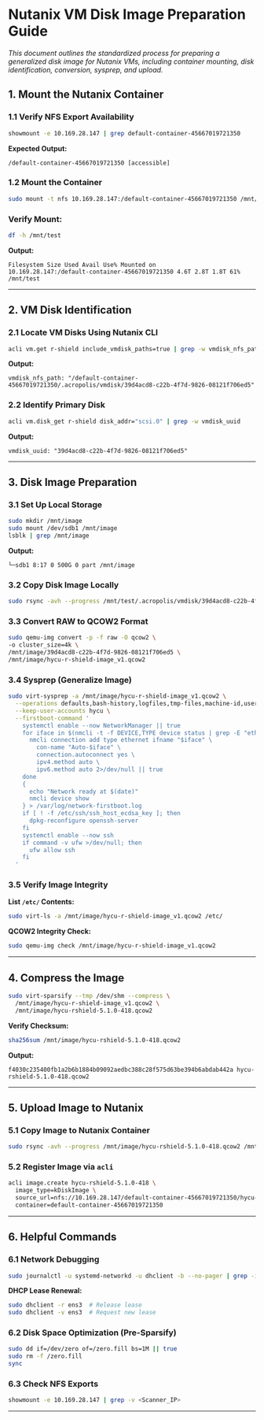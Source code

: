 # Nutanix VM Disk Image Preparation Guide

*This document outlines the standardized process for preparing a generalized disk image for Nutanix VMs, including container mounting, disk identification, conversion, sysprep, and upload.*

## **1\. Mount the Nutanix Container**

### **1.1 Verify NFS Export Availability**

```bash
showmount -e 10.169.28.147 | grep default-container-45667019721350
```

****Expected Output:****

`/default-container-45667019721350 [accessible]`

### **1.2 Mount the Container**

```bash
sudo mount -t nfs 10.169.28.147:/default-container-45667019721350 /mnt/test
```

### ****Verify Mount:****

```bash
df -h /mnt/test
```

******Output:******

`Filesystem Size Used Avail Use% Mounted on`  
`10.169.28.147:/default-container-45667019721350 4.6T 2.8T 1.8T 61% /mnt/test`

* * *

## **2\. VM Disk Identification**

### **2.1 Locate VM Disks Using Nutanix CLI**

```bash
acli vm.get r-shield include_vmdisk_paths=true | grep -w vmdisk_nfs_path
```

****Output:****

`vmdisk_nfs_path: "/default-container-45667019721350/.acropolis/vmdisk/39d4acd8-c22b-4f7d-9826-08121f706ed5"`

### **2.2 Identify Primary Disk**

```bash
acli vm.disk_get r-shield disk_addr="scsi.0" | grep -w vmdisk_uuid
```

****Output:****

`vmdisk_uuid: "39d4acd8-c22b-4f7d-9826-08121f706ed5"`

* * *

## **3\. Disk Image Preparation**

### **3.1 Set Up Local Storage**

```bash
sudo mkdir /mnt/image  
sudo mount /dev/sdb1 /mnt/image  
lsblk | grep /mnt/image
```

****Output:****

`└─sdb1 8:17 0 500G 0 part /mnt/image`

### **3.2 Copy Disk Image Locally**

```bash
sudo rsync -avh --progress /mnt/test/.acropolis/vmdisk/39d4acd8-c22b-4f7d-9826-08121f706ed5 /mnt/image/
```

### **3.3 Convert RAW to QCOW2 Format**

```bash
sudo qemu-img convert -p -f raw -O qcow2 \  
-o cluster_size=4k \  
/mnt/image/39d4acd8-c22b-4f7d-9826-08121f706ed5 \  
/mnt/image/hycu-r-shield-image_v1.qcow2
```

### **3.4 Sysprep (Generalize Image)**

```bash
sudo virt-sysprep -a /mnt/image/hycu-r-shield-image_v1.qcow2 \
  --operations defaults,bash-history,logfiles,tmp-files,machine-id,user-account \
  --keep-user-accounts hycu \
  --firstboot-command '
    systemctl enable --now NetworkManager || true
    for iface in $(nmcli -t -f DEVICE,TYPE device status | grep -E "ethernet|enp|ens" | cut -d: -f1); do
      nmcli connection add type ethernet ifname "$iface" \
        con-name "Auto-$iface" \
        connection.autoconnect yes \
        ipv4.method auto \
        ipv6.method auto 2>/dev/null || true
    done
    {
      echo "Network ready at $(date)"
      nmcli device show
    } > /var/log/network-firstboot.log
    if [ ! -f /etc/ssh/ssh_host_ecdsa_key ]; then
      dpkg-reconfigure openssh-server
    fi
    systemctl enable --now ssh
    if command -v ufw >/dev/null; then
      ufw allow ssh
    fi
  '
```

### **3.5 Verify Image Integrity**

****List `/etc/` Contents:****

```bash
sudo virt-ls -a /mnt/image/hycu-r-shield-image_v1.qcow2 /etc/
```

******QCOW2 Integrity Check:******

```bash
sudo qemu-img check /mnt/image/hycu-r-shield-image_v1.qcow2
```

* * *

## **4\. Compress the Image**

```bash
sudo virt-sparsify --tmp /dev/shm --compress \
  /mnt/image/hycu-r-shield-image_v1.qcow2 \
  /mnt/image/hycu-rshield-5.1.0-418.qcow2
```

****Verify Checksum:****

```bash
sha256sum /mnt/image/hycu-rshield-5.1.0-418.qcow2
```

******Output:******

`f4030c235400fb1a2b6b1884b09092aedbc388c28f575d63be394b6abdab442a hycu-rshield-5.1.0-418.qcow2`

* * *

## **5\. Upload Image to Nutanix**

### **5.1 Copy Image to Nutanix Container**

```bash
sudo rsync -avh --progress /mnt/image/hycu-rshield-5.1.0-418.qcow2 /mnt/test/
```

### **5.2 Register Image via `acli`**

```bash
acli image.create hycu-rshield-5.1.0-418 \
  image_type=kDiskImage \
  source_url=nfs://10.169.28.147/default-container-45667019721350/hycu-rshield-5.1.0-418.qcow2 \
  container=default-container-45667019721350
```

* * *

## **6\. Helpful Commands**

### **6.1 Network Debugging**

```bash
sudo journalctl -u systemd-networkd -u dhclient -b --no-pager | grep -i "dhcp\|ens3"
```

****DHCP Lease Renewal:****

```bash
sudo dhclient -r ens3  # Release lease  
sudo dhclient -v ens3  # Request new lease  
```

### **6.2 Disk Space Optimization (Pre-Sparsify)**

```bash
sudo dd if=/dev/zero of=/zero.fill bs=1M || true  
sudo rm -f /zero.fill  
sync  
```

### **6.3 Check NFS Exports**

```bash
showmount -e 10.169.28.147 | grep -v <Scanner_IP>
```

* * *

&nbsp;
